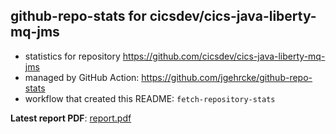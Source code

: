 ## github-repo-stats for cicsdev/cics-java-liberty-mq-jms

- statistics for repository https://github.com/cicsdev/cics-java-liberty-mq-jms
- managed by GitHub Action: https://github.com/jgehrcke/github-repo-stats
- workflow that created this README: `fetch-repository-stats`

**Latest report PDF**: [report.pdf](https://github.com/cicsdev/repo-stats/raw/reports/cicsdev/cics-java-liberty-mq-jms/latest-report/report.pdf)

